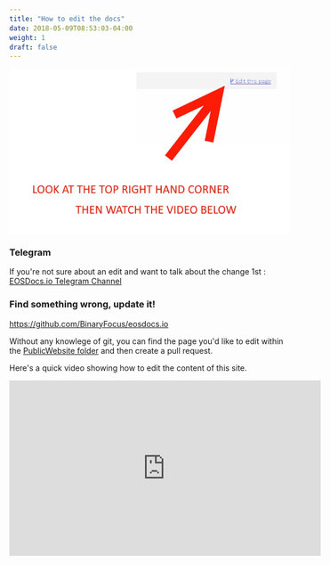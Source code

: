 ```yaml
---
title: "How to edit the docs"
date: 2018-05-09T08:53:03-04:00
weight: 1
draft: false
---
```


<img src="images/EditThisPage.jpg" align="center"><br>

### Telegram

If you're not sure about an edit and want to talk about the change 1st : [EOSDocs.io Telegram Channel](https://t.me/joinchat/HaoqEBChynkA77ZMfL6h8g) 

### Find something wrong, update it!

https://github.com/BinaryFocus/eosdocs.io

Without any knowlege of git, you can find the page you'd like to edit within the [PublicWebsite folder](https://github.com/BinaryFocus/eosdocs.io/tree/master/PublicWebsite/content) and then create a pull request. 

Here's a quick video showing how to edit the content of this site. 

<center> 
<iframe width="560" height="315" src="https://www.youtube.com/embed/Vq1UwMbeJ2w" frameborder="0" allow="autoplay; encrypted-media" allowfullscreen></iframe>
</center>